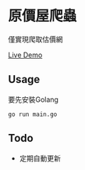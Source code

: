# 原價屋爬蟲

僅實現爬取估價網

[Live Demo](https://coolpc.online)

## Usage
要先安裝Golang

```
go run main.go
```

    
## Todo

- 定期自動更新
